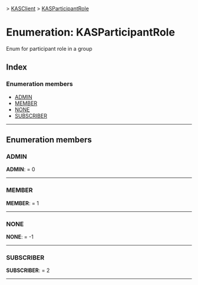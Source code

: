 [](../README.md) > [KASClient](../modules/kasclient.md) > [KASParticipantRole](../enums/kasclient.kasparticipantrole.md)

# Enumeration: KASParticipantRole

Enum for participant role in a group
## Index

### Enumeration members

* [ADMIN](kasclient.kasparticipantrole.md#admin)
* [MEMBER](kasclient.kasparticipantrole.md#member)
* [NONE](kasclient.kasparticipantrole.md#none)
* [SUBSCRIBER](kasclient.kasparticipantrole.md#subscriber)

---

## Enumeration members

<a id="admin"></a>

###  ADMIN

**ADMIN**:  = 0

___

<a id="member"></a>

###  MEMBER

**MEMBER**:  = 1

___

<a id="none"></a>

###  NONE

**NONE**:  =  -1

___

<a id="subscriber"></a>

###  SUBSCRIBER

**SUBSCRIBER**:  = 2

___

